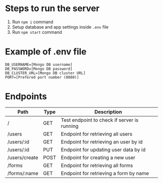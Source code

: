 # Steps to run the server
1. Run `npm i` command
2. Setup database and app settings inside `.env` file
3. Run `npm start` command

# Example of .env file
```
DB_USERNAME=[Mongo DB username]
DB_PASSWORD=[Mongo DB password]
DB_CLUSTER_URL=[Mongo DB cluster URL]
PORT=[Prefered port number (8080)]
```

# Endpoints
Path			| Type	| Description
--------------- | ----- | -------------------------------------------
/				| GET	| Test endpoint to check if server is running
/users			| GET	| Endpoint for retrieving all users
/users/:id		| GET	| Endpoint for retrieving an user by id
/users/:id		| PUT	| Endpoint for updating user data by id
/users/create	| POST	| Endpoint for creating a new user
/forms			| GET	| Endpoint for retrieving all forms
/forms/:name	| GET	| Endpoint for retrieving a form by name